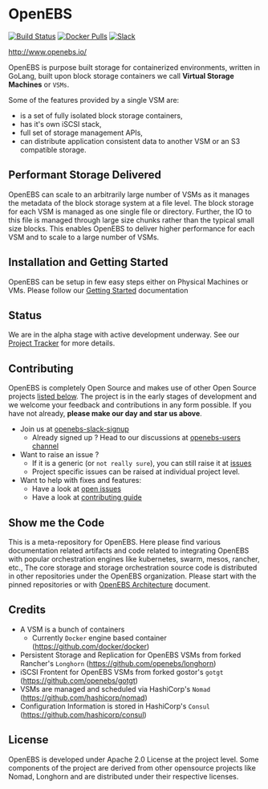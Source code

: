 # OpenEBS

[![Build Status](https://travis-ci.org/openebs/jiva.svg?branch=master)](https://travis-ci.org/openebs/jiva)
[![Docker Pulls](https://img.shields.io/docker/pulls/openebs/jiva.svg)](https://hub.docker.com/r/openebs/jiva/)
[![Slack](https://img.shields.io/badge/chat!!!-slack-ff1493.svg)]( https://openebsslacksignup.herokuapp.com/)

http://www.openebs.io/

OpenEBS is purpose built storage for containerized environments, written in GoLang, built upon block storage 
containers we call **Virtual Storage Machines** or `VSMs`. 

Some of the features provided by a single VSM are:

- is a set of fully isolated block storage containers,
- has it's own iSCSI stack, 
- full set of storage management APIs,
- can distribute application consistent data to another VSM or an S3 compatible storage.

## Performant Storage Delivered

OpenEBS can scale to an arbitrarily large number of VSMs as it manages the metadata of the block storage system at 
a file level. The block storage for each VSM is managed as one single file or directory. Further, the IO to this file
is managed through large size chunks rather than the typical small size blocks. This enables OpenEBS to 
deliver higher performance for each VSM and to  scale to a large number of VSMs. 

## Installation and Getting Started

OpenEBS can be setup in few easy steps either on Physical Machines or VMs. 
Please follow our [Getting Started](k8s/dedicated/README.md) documentation 

## Status
We are in the alpha stage with active development underway. See our [Project Tracker](https://github.com/openebs/openebs/wiki/Project-Tracker) for more details.

## Contributing

OpenEBS is completely Open Source and makes use of other Open Source projects [listed below](https://github.com/openebs/openebs#credits). 
The project is in the early stages of development and we welcome your feedback and contributions in any 
form possible.  If you have not already, **please make our day and star us above**.  

- Join us at [openebs-slack-signup](https://openebsslacksignup.herokuapp.com/)
  - Already signed up ? Head to our discussions at [openebs-users channel](https://openebs-community.slack.com/messages/openebs-users/)
- Want to raise an issue ?
  - If it is a generic (or `not really sure`), you can still raise it at [issues](https://github.com/openebs/openebs/issues)
  - Project specific issues can be raised at individual project level.
- Want to help with fixes and features:
  - Have a look at [open issues](https://github.com/issues?q=user%3Aopenebs+is%3Aopen)
  - Have a look at [contributing guide](./CONTRIBUTING.md)

## Show me the Code

This is a meta-repository for OpenEBS. Here please find various documentation related artifacts and code related to integrating OpenEBS with popular orchestration engines like kubernetes, swarm, mesos, rancher, etc., The core storage and storage orchestration source code is distributed in other repositories under the OpenEBS organization. Please start with the pinned repositories or with [OpenEBS Architecture](./contribute/design/README.md) document. 

## Credits

- A VSM is a bunch of containers
  - Currently `Docker` engine based container (https://github.com/docker/docker)
- Persistent Storage and Replication for OpenEBS VSMs from forked Rancher's `Longhorn` (https://github.com/openebs/longhorn)
- iSCSI Frontent for OpenEBS VSMs from forked gostor's `gotgt` (https://github.com/openebs/gotgt)
- VSMs are managed and scheduled via HashiCorp's `Nomad` (https://github.com/hashicorp/nomad)
- Configuration Information is stored in HashiCorp's `Consul` (https://github.com/hashicorp/consul)

## License

OpenEBS is developed under Apache 2.0 License at the project level. 
Some components of the project are derived from other opensource projects like Nomad, Longhorn 
and are distributed under their respective licenses. 
